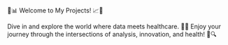 🚀📊 Welcome to My Projects! 📈🎉

Dive in and explore the world where data meets healthcare. 🏥💡 Enjoy your journey through the intersections of analysis, innovation, and health! 💊🔍

